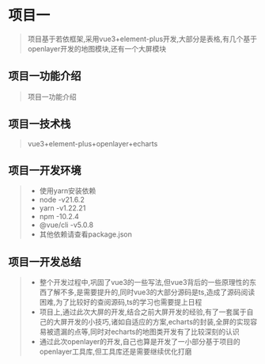 # 项目一
> 项目基于若依框架,采用vue3+element-plus开发,大部分是表格,有几个基于openlayer开发的地图模块,还有一个大屏模块

## 项目一功能介绍
> 项目一功能介绍

## 项目一技术栈
> vue3+element-plus+openlayer+echarts

## 项目一开发环境
> - 使用yarn安装依赖
> - node -v21.6.2
> - yarn -v1.22.21
> - npm -10.2.4
> - @vue/cli -v5.0.8
> - 其他依赖请查看package.json

## 项目一开发总结
> - 整个开发过程中,巩固了vue3的一些写法,但vue3背后的一些原理性的东西了解不多,是需要提升的,同时vue3的大部分源码是ts,造成了源码阅读困难,为了比较好的查阅源码,ts的学习也需要提上日程
> - 项目上,通过此次大屏的开发,结合之前大屏开发的经验,有了一套属于自己的大屏开发的小技巧,诸如自适应的方案,echarts的封装,全屏的实现容易被遗漏的点等,同时对echarts的地图类开发有了比较深刻的认识
> - 通过此次openlayer的开发,自己也算是开发了一小部分基于项目的openlayer工具库,但工具库还是需要继续优化打磨